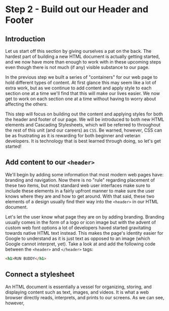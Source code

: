 # Step 2 - Build out our Header and Footer

## Introduction

Let us start off this section by giving ourselves a pat on the back. The hardest part of building a new HTML document is actually getting started, and we now have more than enough to work with in these upcoming steps even though there is not much (if any) visible substance to our page.

In the previous step we built a series of "containers" for our web page to hold different types of content. At first glance this may seem like a lot of extra work, but as we continue to add content and apply style to each section one at a time we'll find that this will make our lives easier. We now get to work on each section one at a time without having to worry about affecting the others.

This step will focus on building out the content and applying styles for both the header and footer of our page. We will be introduced to both new HTML elements and Cascading Stylesheets, which will be referred to throughout the rest of this unit (and our careers) as `CSS`. Be warned, however, CSS can be as frustrating as it is rewarding for both beginner and veteran developers. It is technology that is best learned through doing, so let's get started!

## Add content to our `<header>`

We'll begin by adding some information that most modern web pages have: branding and navigation. Now there is no "rule" regarding placement of these two items, but most standard web user interfaces make sure to include these elements in a fairly upfront manner to make sure the user knows where they are and how to get around. With that said, these two elements of a design usually find their way into the `<header>` in our HTML document.

Let's let the user know what page they are on by adding branding. Branding usually comes in the form of a logo or icon image but with the advent of custom web font options a lot of developers haved started gravitating towards native HTML text instead. This makes the page's identity easier for Google to understand as it is just text as opposed to an image (which Google cannot interpret, yet). Take a look at and add the following code between the `<header>` and `</header>` tags:

```html
<h1>RUN BUDDY</h1>
```

## Connect a stylesheet

An HTML document is essentially a vessel for organizing, storing, and displaying content such as text, images, and videos. It is what a web browser directly reads, interprets, and prints to our screens. As we can see, however, 

